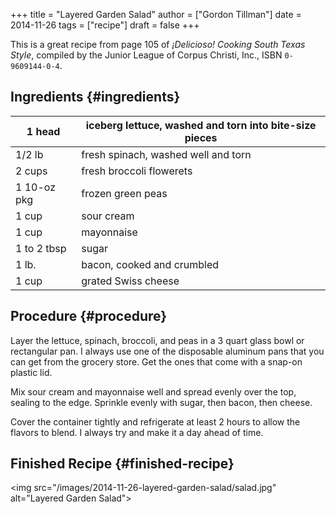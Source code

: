 +++
title = "Layered Garden Salad"
author = ["Gordon Tillman"]
date = 2014-11-26
tags = ["recipe"]
draft = false
+++

This is a great recipe from page 105 of _¡Delicioso! Cooking South
Texas Style_, compiled by the Junior League of Corpus Christi, Inc.,
ISBN `0-9609144-0-4`.

<!--more-->


## Ingredients {#ingredients}

| 1 head      | iceberg lettuce, washed and torn into bite-size pieces |
|-------------|--------------------------------------------------------|
| 1/2 lb      | fresh spinach, washed well and torn                    |
| 2 cups      | fresh broccoli flowerets                               |
| 1 10-oz pkg | frozen green peas                                      |
| 1 cup       | sour cream                                             |
| 1 cup       | mayonnaise                                             |
| 1 to 2 tbsp | sugar                                                  |
| 1 lb.       | bacon, cooked and crumbled                             |
| 1 cup       | grated Swiss cheese                                    |


## Procedure {#procedure}

Layer the lettuce, spinach, broccoli, and peas in a 3 quart glass
bowl or rectangular pan.  I always use one of the disposable aluminum
pans that you can get from the grocery store.  Get the ones that come
with a snap-on plastic lid.

Mix sour cream and mayonnaise well and spread evenly over the
top, sealing to the edge.  Sprinkle evenly with sugar, then bacon,
then cheese.

Cover the container tightly and refrigerate at least 2 hours to allow
the flavors to blend.  I always try and make it a day ahead of time.


## Finished Recipe {#finished-recipe}

<div class="HTML">

&lt;img src="/images/2014-11-26-layered-garden-salad/salad.jpg" alt="Layered Garden Salad"&gt;

</div>
